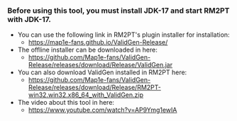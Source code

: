 ### Before using this tool, you must install JDK-17 and start RM2PT with JDK-17.
* You can use the following link in RM2PT's plugin installer for installation:
  - https://map1e-fans.github.io/ValidGen-Release/
* The offline installer can be downloaded in here:
  - https://github.com/Map1e-fans/ValidGen-Release/releases/download/Release/ValidGen.jar
* You can also download ValidGen installed in RM2PT here:
  - https://github.com/Map1e-fans/ValidGen-Release/releases/download/Release/RM2PT-win32.win32.x86_64_with_ValidGen.zip
* The video about this tool in here:
  - https://www.youtube.com/watch?v=AP9Ymg1ewIA
